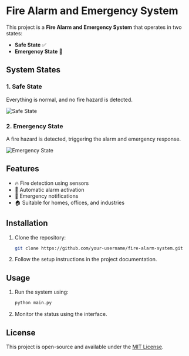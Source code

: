# Fire Alarm and Emergency System

This project is a **Fire Alarm and Emergency System** that operates in two states:
- **Safe State** ✅
- **Emergency State** 🚨

## System States
### **1. Safe State**
Everything is normal, and no fire hazard is detected.

![Safe State](https://drive.google.com/uc?id=1GyqWDnKueqpcdVocKvVq7jXSDfzY5eQe)

### **2. Emergency State**
A fire hazard is detected, triggering the alarm and emergency response.

![Emergency State](https://drive.google.com/uc?id=1Gz94zFZ4jFZxDK2uDfKUd6MXhVN7OaGD)

## Features
- 🔥 Fire detection using sensors
- 🚨 Automatic alarm activation
- 📡 Emergency notifications
- 🏠 Suitable for homes, offices, and industries

## Installation
1. Clone the repository:
   ```sh
   git clone https://github.com/your-username/fire-alarm-system.git
   ```
2. Follow the setup instructions in the project documentation.

## Usage
1. Run the system using:
   ```sh
   python main.py
   ```
2. Monitor the status using the interface.

## License
This project is open-source and available under the [MIT License](LICENSE).


